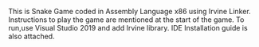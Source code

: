 This is Snake Game coded in Assembly Language x86 using Irvine Linker.
Instructions to play the game are mentioned at the start of the game.
To run,use Visual Studio 2019 and add Irvine library.
IDE Installation guide is also attached.
